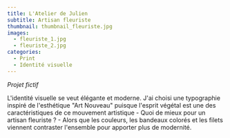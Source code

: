```yaml
---
title: L'Atelier de Julien
subtitle: Artisan fleuriste
thumbnail: thumbnail_fleuriste.jpg
images:
  - fleuriste_1.jpg
  - fleuriste_2.jpg
categories:
  - Print
  - Identité visuelle
---
```


*Projet fictif*

L'identité visuelle se veut élégante et moderne. J'ai choisi une typographie inspiré de l'esthétique "Art Nouveau" puisque l'esprit végétal est une des caractéristiques de ce mouvement artistique - Quoi de mieux pour un artisan fleuriste ? - Alors que les couleurs, les bandeaux colorés et les filets viennent contraster l'ensemble pour apporter plus de modernité.
